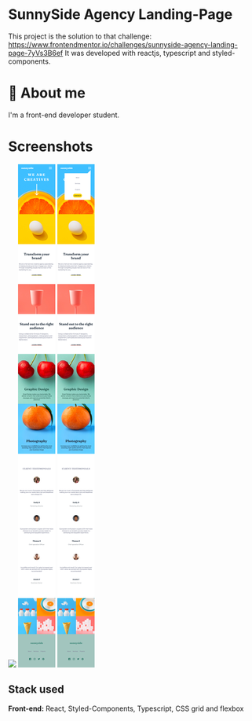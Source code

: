 # SunnySide Agency Landing-Page 

This project is the solution to that challenge: https://www.frontendmentor.io/challenges/sunnyside-agency-landing-page-7yVs3B6ef
It was developed with reactjs, typescript and styled-components.

# 🚀 About me
I'm a front-end developer student.

# Screenshots
<img src="./public/images-readme/localhost_3000_ (5).png" width="350px">
<img src="./public/images-readme/localhost_3000_(iPhone SE) (1).png">
<img src="./public/images-readme/localhost_3000_(iPhone SE) (2).png">




## Stack used
**Front-end:** React, Styled-Components, Typescript, CSS grid and flexbox